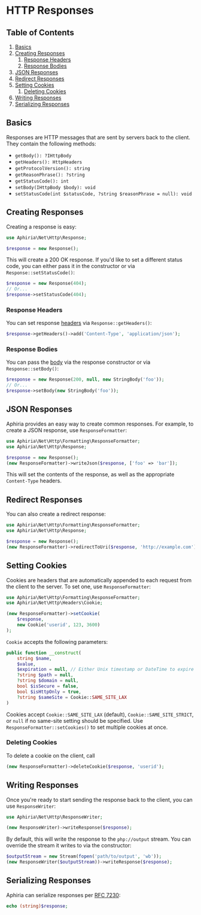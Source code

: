 <h1 id="doc-title">HTTP Responses</h1>

<nav class="toc-nav" markdown="1">

<div class="toc-nav-contents" markdown="1">

<h2 id="table-of-contents">Table of Contents</h2>

1. [Basics](#basics)
2. [Creating Responses](#creating-responses)
   1. [Response Headers](#response-headers)
   2. [Response Bodies](#response-bodies)
4. [JSON Responses](#json-responses)
5. [Redirect Responses](#redirect-responses)
6. [Setting Cookies](#setting-response-cookies)
   1. [Deleting Cookies](#deleting-response-cookies)
7. [Writing Responses](#writing-responses)
8. [Serializing Responses](#serializing-responses)

</div>

</nav>

<h2 id="basics">Basics</h2>

Responses are HTTP messages that are sent by servers back to the client.  They contain the following methods:

* `getBody(): ?IHttpBody`
* `getHeaders(): HttpHeaders`
* `getProtocolVersion(): string`
* `getReasonPhrase(): ?string`
* `getStatusCode(): int`
* `setBody(IHttpBody $body): void`
* `setStatusCode(int $statusCode, ?string $reasonPhrase = null): void`

<h2 id="creating-responses">Creating Responses</h2>

Creating a response is easy:

```php
use Aphiria\Net\Http\Response;

$response = new Response();
```

This will create a 200 OK response.  If you'd like to set a different status code, you can either pass it in the constructor or via `Response::setStatusCode()`:

```php
$response = new Response(404);
// Or...
$response->setStatusCode(404);
```

<h3 id="response-headers">Response Headers</h3>

You can set response [headers](http-requests.md#headers) via `Response::getHeaders()`:

```php
$response->getHeaders()->add('Content-Type', 'application/json');
```

<h3 id="response-bodies">Response Bodies</h3>

You can pass the [body](http-requests.md#bodies) via the response constructor or via `Response::setBody()`:

```php
$response = new Response(200, null, new StringBody('foo'));
// Or...
$response->setBody(new StringBody('foo'));
```

<h2 id="json-responses">JSON Responses</h2>

Aphiria provides an easy way to create common responses.  For example, to create a JSON response, use `ResponseFormatter`:

```php
use Aphiria\Net\Http\Formatting\ResponseFormatter;
use Aphiria\Net\Http\Response;

$response = new Response();
(new ResponseFormatter)->writeJson($response, ['foo' => 'bar']);
```

This will set the contents of the response, as well as the appropriate `Content-Type` headers.

<h2 id="redirect-responses">Redirect Responses</h2>

You can also create a redirect response:

```php
use Aphiria\Net\Http\Formatting\ResponseFormatter;
use Aphiria\Net\Http\Response;

$response = new Response();
(new ResponseFormatter)->redirectToUri($response, 'http://example.com');
```

<h2 id="setting-response-cookies">Setting Cookies</h2>

Cookies are headers that are automatically appended to each request from the client to the server.  To set one, use `ResponseFormatter`:

```php
use Aphiria\Net\Http\Formatting\ResponseFormatter;
use Aphiria\Net\Http\Headers\Cookie;

(new ResponseFormatter)->setCookie(
    $response,
    new Cookie('userid', 123, 3600)
);
```

`Cookie` accepts the following parameters:

```php
public function __construct(
    string $name,
    $value,
    $expiration = null, // Either Unix timestamp or DateTime to expire
    ?string $path = null,
    ?string $domain = null,
    bool $isSecure = false,
    bool $isHttpOnly = true,
    ?string $sameSite = Cookie::SAME_SITE_LAX
)
```

Cookies accept `Cookie::SAME_SITE_LAX` (default), `Cookie::SAME_SITE_STRICT`, or `null` if no same-site setting should be specified.  Use `ResponseFormatter::setCookies()` to set multiple cookies at once.

<h3 id="deleting-response-cookies">Deleting Cookies</h3>

To delete a cookie on the client, call

```php
(new ResponseFormatter)->deleteCookie($response, 'userid');
```

<h2 id="writing-responses">Writing Responses</h2>

Once you're ready to start sending the response back to the client, you can use `ResponseWriter`:

```php
use Aphiria\Net\Http\ResponseWriter;

(new ResponseWriter)->writeResponse($response);
```

By default, this will write the response to the `php://output` stream.  You can override the stream it writes to via the constructor:

```php
$outputStream = new Stream(fopen('path/to/output', 'wb'));
(new ResponseWriter($outputStream))->writeResponse($response);
```

<h2 id="serializing-responses">Serializing Responses</h2>

Aphiria can serialize responses per <a href="https://tools.ietf.org/html/rfc7230#section-3" target="_blank">RFC 7230</a>:

```php
echo (string)$response;
```
